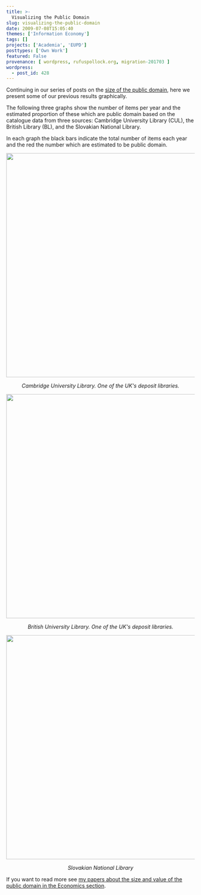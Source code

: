 ```yaml
---
title: >-
  Visualizing the Public Domain
slug: visualizing-the-public-domain
date: 2009-07-08T15:05:40
themes: ['Information Economy']
tags: []
projects: ['Academia', 'EUPD']
posttypes: ['Own Work']
featured: False
provenance: [ wordpress, rufuspollock.org, migration-201703 ]
wordpress:
  - post_id: 428
---
```


Continuing in our series of posts on the [size of the public domain](http://www.rufuspollock.org/2009/06/12/the-size-of-the-public-domain/), here we present some of our previous results graphically.

The following three graphs show the number of items per year and the estimated proportion of these which are public domain based on the catalogue data from three sources: Cambridge University Library (CUL), the British Library (BL), and the Slovakian National Library.

In each graph the black bars indicate the total number of items each year and the red the number which are estimated to be public domain.

<img src="http://rufuspollock.org/wp-content/uploads/2009/07/culbooks_annual.png" alt="" width="800" height="600" class="alignnone size-full wp-image-2361" />
<p style="text-align: center; font-style: italic;">Cambridge University Library. One of the UK's deposit libraries.</p>

<img src="http://rufuspollock.org/wp-content/uploads/2017/01/bl_annual.png" alt="" width="800" height="600" class="alignnone size-full wp-image-2363" />
<p style="text-align: center; font-style: italic;">British University Library. One of the UK's deposit libraries.</p>

<img src="http://rufuspollock.org/wp-content/uploads/2017/01/slovakia_annual.png" alt="" width="800" height="600" class="alignnone size-full wp-image-2362" />
<p style="text-align: center; font-style: italic;">Slovakian National Library</p>

If you want to read more see [my papers about the size and value of the public domain in the Economics section][economics].

[economics]: /economics/

